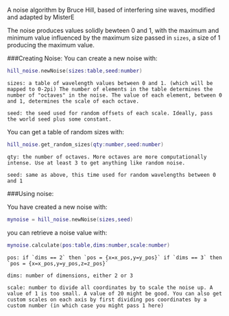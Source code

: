 A noise algorithm by Bruce Hill, based of interfering sine waves, modified and adapted by MisterE

The noise produces values solidly bewteen 0 and 1, with the maximum and minimum value influenced by the maximum size passed in `sizes`, a size of 1 producing the maximum value.

###Creating Noise:
You can create a new noise with:
```lua
hill_noise.newNoise(sizes:table,seed:number)

```
    sizes: a table of wavelength values between 0 and 1. (which will be mapped to 0-2pi) The number of elements in the table determines the number of "octaves" in the noise. The value of each element, between 0 and 1, determines the scale of each octave. 

    seed: the seed used for random offsets of each scale. Ideally, pass the world seed plus some constant.


You can get a table of random sizes with: 

```lua
hill_noise.get_random_sizes(qty:number,seed:number)
```

    qty: the number of octaves. More octaves are more computationally intense. Use at least 3 to get anything like random noise.

    seed: same as above, this time used for random wavelengths between 0 and 1

###Using noise:

You have created a new noise with:
```lua
mynoise = hill_noise.newNoise(sizes,seed)
```

you can retrieve a noise value with:

```lua
mynoise.calculate(pos:table,dims:number,scale:number)
```
    pos: if `dims == 2` then `pos = {x=x_pos,y=y_pos}` if `dims == 3` then `pos = {x=x_pos,y=y_pos,z=z_pos}`

    dims: number of dimensions, either 2 or 3

    scale: number to divide all coordinates by to scale the noise up. A value of 1 is too small. A value of 20 might be good. You can also get custom scales on each axis by first dividing pos coordinates by a custom number (in which case you might pass 1 here)




